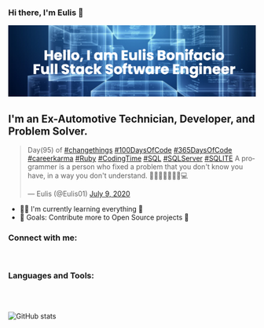 ### Hi there, I'm Eulis 👋

![](https://github.com/eulis01/eulis01/blob/main/images/eulis01_github_banner.png)

## I'm an Ex-Automotive Technician, Developer, and Problem Solver.

<blockquote class="twitter-tweet"><p lang="en" dir="ltr">Day(95) of <a href="https://twitter.com/hashtag/changethings?src=hash&amp;ref_src=twsrc%5Etfw">#changethings</a> <a href="https://twitter.com/hashtag/100DaysOfCode?src=hash&amp;ref_src=twsrc%5Etfw">#100DaysOfCode</a> <a href="https://twitter.com/hashtag/365DaysOfCode?src=hash&amp;ref_src=twsrc%5Etfw">#365DaysOfCode</a> <a href="https://twitter.com/hashtag/careerkarma?src=hash&amp;ref_src=twsrc%5Etfw">#careerkarma</a> <a href="https://twitter.com/hashtag/Ruby?src=hash&amp;ref_src=twsrc%5Etfw">#Ruby</a> <a href="https://twitter.com/hashtag/CodingTime?src=hash&amp;ref_src=twsrc%5Etfw">#CodingTime</a> <a href="https://twitter.com/hashtag/SQL?src=hash&amp;ref_src=twsrc%5Etfw">#SQL</a> <a href="https://twitter.com/hashtag/SQLServer?src=hash&amp;ref_src=twsrc%5Etfw">#SQLServer</a> <a href="https://twitter.com/hashtag/SQLITE?src=hash&amp;ref_src=twsrc%5Etfw">#SQLITE</a> A programmer is a person who fixed a problem that you don&#39;t know you have, in a way you don&#39;t understand. 🕺🏻😀🤖👨🏻‍💻💻</p>&mdash; Eulis (@Eulis01) <a href="https://twitter.com/Eulis01/status/1281049602062528512?ref_src=twsrc%5Etfw">July 9, 2020</a></blockquote> 

- 🧘‍♂️ I'm currently learning everything 🤣
- 🥅 Goals: Contribute more to Open Source projects 📖 

### Connect with me:



<br />

### Languages and Tools:


<br />
<br />

![GitHub stats](https://github-readme-stats.vercel.app/api?username=eulis01&show_icons=true)  

